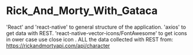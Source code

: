 # Rick_And_Morty_With_Gataca

'React' and 'react-native' to general structure of the application.
'axios' to get data with REST.
'react-native-vector-icons/FontAwesome' to get icons in ower case use close icon .
ALL the data collected with REST from: https://rickandmortyapi.com/api/character